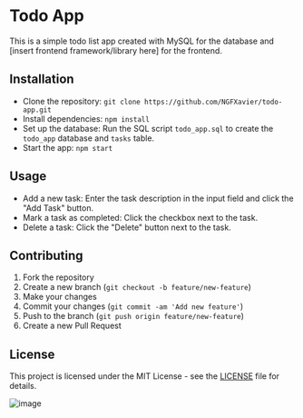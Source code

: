 # Todo App

This is a simple todo list app created with MySQL for the database and [insert frontend framework/library here] for the frontend.

## Installation

- Clone the repository: `git clone https://github.com/NGFXavier/todo-app.git`
- Install dependencies: `npm install`
- Set up the database: Run the SQL script `todo_app.sql` to create the `todo_app` database and `tasks` table.
- Start the app: `npm start`

## Usage

- Add a new task: Enter the task description in the input field and click the "Add Task" button.
- Mark a task as completed: Click the checkbox next to the task.
- Delete a task: Click the "Delete" button next to the task.

## Contributing

1. Fork the repository
2. Create a new branch (`git checkout -b feature/new-feature`)
3. Make your changes
4. Commit your changes (`git commit -am 'Add new feature'`)
5. Push to the branch (`git push origin feature/new-feature`)
6. Create a new Pull Request

## License

This project is licensed under the MIT License - see the [LICENSE](LICENSE) file for details.

![image](https://github.com/NGFXavier/todo-react/assets/44164300/9ff55bc5-cce2-4ee5-9f5f-010a447fb55a)

